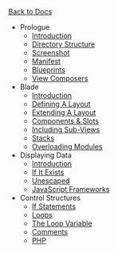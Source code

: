 <a href="/docs" class="text-sm text-grey-dark no-underline border rounded py-1 px-4 w-full block text-center hover:bg-grey-lightest font-semibold">Back to Docs</a>

- Prologue
  - [Introduction](/docs/theme-development/introduction)
  - [Directory Structure](/docs/theme-development/directory-structure)
  - [Screenshot](/docs/theme-development/screenshot)
  - [Manifest](/docs/theme-development/manifest)
  - [Blueprints](/docs/theme-development/blueprints)
  - [View Composers](/docs/theme-development/view-composers)
- Blade
  - [Introduction](/docs/theme-development/blade)
  - [Defining A Layout](/docs/theme-development/defining-a-layout)
  - [Extending A Layout](/docs/theme-development/extending-a-layout)
  - [Components & Slots](/docs/theme-development/components-and-slots)
  - [Including Sub-Views](/docs/theme-development/including-views)
  - [Stacks](/docs/theme-development/stacks)
  - [Overloading Modules](/docs/theme-development/overloading-modules)
- Displaying Data
  - [Introduction](/docs/theme-development/displaying-data)
  - [If It Exists](/docs/theme-development/if-it-exists)
  - [Unescaped](/docs/theme-development/unescaped)
  - [JavaScript Frameworks](/docs/theme-development/javascript-frameworks)
- Control Structures
  - [If Statements](/docs/theme-development/if-statements)
  - [Loops](/docs/theme-development/loops)
  - [The Loop Variable](/docs/theme-development/loop-variable)
  - [Comments](/docs/theme-development/comments)
  - [PHP](/docs/theme-development/php)
